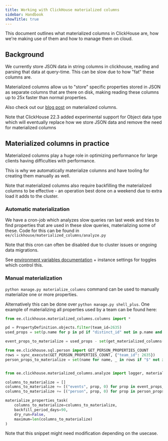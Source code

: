 ```yaml
---
title: Working with ClickHouse materialized columns
sidebar: Handbook
showTitle: true
---
```


This document outlines what materialized columns in ClickHouse are, how we're making use of them and how to manage them on cloud.

## Background

We currently store JSON data in string columns in clickhouse, reading and parsing that data at query-time. This can be slow due to how "fat" these columns are.

Materialized columns allow us to "store" specific properties stored in JSON as separate columns that are there on disk, making reading these columns up to 25x faster than normal properties.

Also check out our [blog post](/blog/clickhouse-materialized-columns) on materialized columns.

Note that ClickHouse 22.3 added experimental support for Object data type which will eventually replace how we store JSON data and remove the need for materialized columns

## Materialized columns in practice

Materialized columns play a huge role in optimizing performance for large clients having difficulties with performance.

This is why we automatically materialize columns and have tooling for creating them manually as well.

Note that materialized columns also require backfilling the materialized columns to be effective - an operation best done on a weekend due to extra load it adds to the cluster.

### Automatic materialization

We have a cron-job which analyzes slow queries ran last week and tries to find properties that are used in these slow queries, materializing some of these. Code for this can be found in `ee/clickhouse/materialized_columns/analyze.py`

Note that this cron can often be disabled due to cluster issues or ongoing data migrations.

See [environment variables documentation](/docs/self-host/configure/environment-variables) + instance settings for toggles which control this.

### Manual materialization

`python manage.py materialize_columns` command can be used to manually materialize one or more properties.

Alternatively this can be done over `python manage.py shell_plus`. One example of materializing all properties used by a team can be found here:

```python
from ee.clickhouse.materialized_columns.columns import *

pd = PropertyDefinition.objects.filter(team_id=2635)
used_props = set(p.name for p in pd if "distinct_id" not in p.name and "$" not in p.name)

event_props_to_materialize = used_props - set(get_materialized_columns("events", use_cache=False))

from ee.clickhouse.sql.person import GET_PERSON_PROPERTIES_COUNT
rows = sync_execute(GET_PERSON_PROPERTIES_COUNT, {"team_id": 2635})
person_props_to_materialize = set(name for name, _ in rows if "$" not in name) - set(get_materialized_columns("person", use_cache=False))


from ee.clickhouse.materialized_columns.analyze import logger, materialize_properties_task

columns_to_materialize = []
columns_to_materialize += [("events", prop, 0) for prop in event_props_to_materialize]
columns_to_materialize += [("person", prop, 0) for prop in person_props_to_materialize]

materialize_properties_task(
    columns_to_materialize=columns_to_materialize,
    backfill_period_days=90,
    dry_run=False,
    maximum=len(columns_to_materialize)
)
```

Note that this snippet might need modification depending on the usecase.
